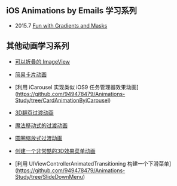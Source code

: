 ## iOS Animations by Emails 学习系列

- 2015.7 [Fun with Gradients and Masks](https://github.com/949478479/Animations-Study/tree/ColorIntroduction)

## 其他动画学习系列

- [可以折叠的 ImageView](https://github.com/949478479/Animations-Study/tree/FoldingImageView)

- [简易卡片动画](https://github.com/949478479/Animations-Study/tree/CardAnimation)

- [利用 iCarousel 实现类似 iOS9 任务管理器效果动画]
  (https://github.com/949478479/Animations-Study/tree/CardAnimationByiCarousel)

- [3D翻页过渡动画](https://github.com/949478479/Animations-Study/tree/FlipTransion)

- [魔法移动式的过渡动画](https://github.com/949478479/Animations-Study/tree/MagicMove)

- [圆圈缩放式过渡动画](https://github.com/949478479/Animations-Study/tree/PingTransition)

- [创建一个非常酷的3D效果菜单动画](https://github.com/949478479/Animations-Study/tree/Taasky)

- [利用 UIViewControllerAnimatedTransitioning 构建一个下滑菜单]
  (https://github.com/949478479/Animations-Study/tree/SlideDownMenu)
